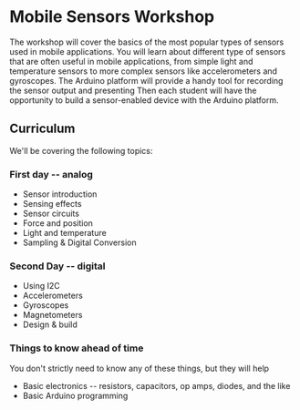 # Mobile Sensors Workshop

The workshop will cover the basics of the most popular types of sensors used in mobile applications. You will learn about different type of sensors that are often useful in mobile applications, from simple light and temperature sensors to more complex sensors like accelerometers and gyroscopes. The Arduino platform will provide a handy tool for recording the sensor output and presenting Then each student will have the opportunity to build a sensor-enabled device with the Arduino platform. 

## Curriculum

We'll be covering the following topics:

### First day -- analog
* Sensor introduction
* Sensing effects
* Sensor circuits
* Force and position
* Light and temperature
* Sampling & Digital Conversion

### Second Day -- digital
* Using I2C
* Accelerometers
* Gyroscopes
* Magnetometers
* Design & build

### Things to know ahead of time

You don't strictly need to know any of these things, but they will help
* Basic electronics -- resistors, capacitors, op amps, diodes, and the like
* Basic Arduino programming

